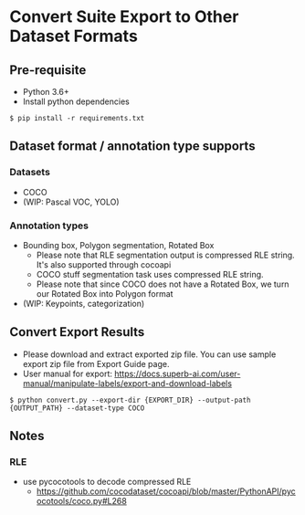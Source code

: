 # Convert Suite Export to Other Dataset Formats

## Pre-requisite

- Python 3.6+
- Install python dependencies

```
$ pip install -r requirements.txt
```

## Dataset format / annotation type supports

### Datasets

- COCO
- (WIP: Pascal VOC, YOLO)

### Annotation types

- Bounding box, Polygon segmentation, Rotated Box
  - Please note that RLE segmentation output is compressed RLE string. It's also supported through cocoapi
  - COCO stuff segmentation task uses compressed RLE string.
  - Please note that since COCO does not have a Rotated Box, we turn our Rotated Box into Polygon format
- (WIP: Keypoints, categorization)

## Convert Export Results

- Please download and extract exported zip file. You can use sample export zip file from Export Guide page.
- User manual for export: https://docs.superb-ai.com/user-manual/manipulate-labels/export-and-download-labels

```
$ python convert.py --export-dir {EXPORT_DIR} --output-path {OUTPUT_PATH} --dataset-type COCO
```

## Notes

### RLE

- use pycocotools to decode compressed RLE
  - https://github.com/cocodataset/cocoapi/blob/master/PythonAPI/pycocotools/coco.py#L268
